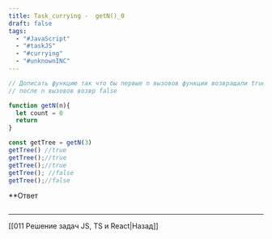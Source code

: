 ```yaml
---
title: Task_currying -  getN()_0
draft: false
tags:
  - "#JavaScript"
  - "#taskJS"
  - "#currying"
  - "#unknownINC"
---
```

```js
// Дописать функцию так что бы первые n вызовов функции возвращали true 
// после n вызовов возвр false

function getN(n){
  let count = 0
  return
}

const getTree = getN(3)
getTree() //true
getTree();//true
getTree();//true
getTree(); //false
getTree();//false
```

**Ответ

```js

```

___

[[011 Решение задач JS, TS и React|Назад]]